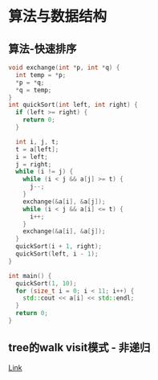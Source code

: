 # 算法与数据结构
## 算法-快速排序
```C++
void exchange(int *p, int *q) {
  int temp = *p;
  *p = *q;
  *q = temp;
}
int quickSort(int left, int right) {
  if (left >= right) {
    return 0;
  }

  int i, j, t;
  t = a[left];
  i = left;
  j = right;
  while (i != j) {
    while (i < j && a[j] >= t) {
      j--;
    }
    exchange(&a[i], &a[j]);
    while (i < j && a[i] <= t) {
      i++;
    }
    exchange(&a[i], &a[j]);
  }
  quickSort(i + 1, right);
  quickSort(left, i - 1);
}

int main() {
  quickSort(1, 10);
  for (size_t i = 0; i < 11; i++) {
    std::cout << a[i] << std::endl;
  }
  return 0;
}
```

## tree的walk visit模式 - 非递归
[Link](../ocean/algorithm/tree_walker_visitor_no_recursion.md)
